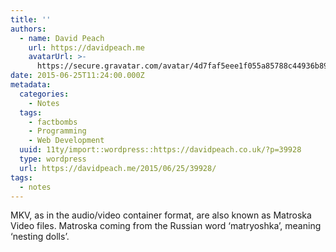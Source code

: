 ```yaml
---
title: ''
authors:
  - name: David Peach
    url: https://davidpeach.me
    avatarUrl: >-
      https://secure.gravatar.com/avatar/4d7faf5eee1f055a85788c44936b8995eaab6dfb004e7854ec747ccb272e91ee?s=96&d=mm&r=g
date: 2015-06-25T11:24:00.000Z
metadata:
  categories:
    - Notes
  tags:
    - factbombs
    - Programming
    - Web Development
  uuid: 11ty/import::wordpress::https://davidpeach.co.uk/?p=39928
  type: wordpress
  url: https://davidpeach.me/2015/06/25/39928/
tags:
  - notes
---
```

MKV, as in the audio/video container format, are also known as Matroska Video files. Matroska coming from the Russian word ‘matryoshka’, meaning ‘nesting dolls’.